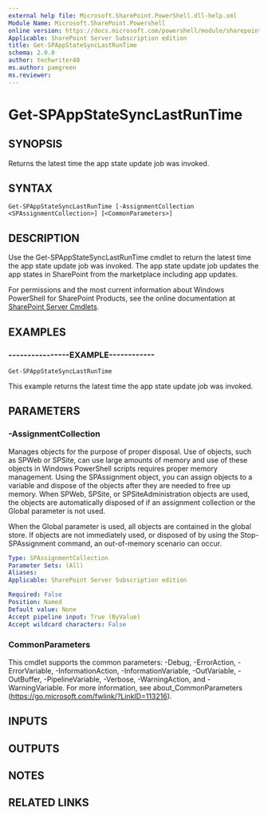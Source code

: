 ```yaml
---
external help file: Microsoft.SharePoint.PowerShell.dll-help.xml
Module Name: Microsoft.SharePoint.Powershell
online version: https://docs.microsoft.com/powershell/module/sharepoint-server/get-spappstatesynclastruntime
Applicable: SharePoint Server Subscription edition
title: Get-SPAppStateSyncLastRunTime
schema: 2.0.0
author: techwriter40
ms.author: pamgreen
ms.reviewer:
---
```


# Get-SPAppStateSyncLastRunTime

## SYNOPSIS

Returns the latest time the app state update job was invoked.



## SYNTAX

```
Get-SPAppStateSyncLastRunTime [-AssignmentCollection <SPAssignmentCollection>] [<CommonParameters>]
```

## DESCRIPTION
Use the Get-SPAppStateSyncLastRunTime cmdlet to return the latest time the app state update job was invoked.
The app state update job updates the app states in SharePoint from the marketplace including app updates.

For permissions and the most current information about Windows PowerShell for SharePoint Products, see the online documentation at [SharePoint Server Cmdlets](https://docs.microsoft.com/powershell/sharepoint/sharepoint-server/sharepoint-server-cmdlets).

## EXAMPLES

### ----------------EXAMPLE------------ 
```
Get-SPAppStateSyncLastRunTime
```

This example returns the latest time the app state update job was invoked.

## PARAMETERS

### -AssignmentCollection
Manages objects for the purpose of proper disposal.
Use of objects, such as SPWeb or SPSite, can use large amounts of memory and use of these objects in Windows PowerShell scripts requires proper memory management.
Using the SPAssignment object, you can assign objects to a variable and dispose of the objects after they are needed to free up memory.
When SPWeb, SPSite, or SPSiteAdministration objects are used, the objects are automatically disposed of if an assignment collection or the Global parameter is not used.

When the Global parameter is used, all objects are contained in the global store.
If objects are not immediately used, or disposed of by using the Stop-SPAssignment command, an out-of-memory scenario can occur.

```yaml
Type: SPAssignmentCollection
Parameter Sets: (All)
Aliases: 
Applicable: SharePoint Server Subscription edition

Required: False
Position: Named
Default value: None
Accept pipeline input: True (ByValue)
Accept wildcard characters: False
```

### CommonParameters
This cmdlet supports the common parameters: -Debug, -ErrorAction, -ErrorVariable, -InformationAction, -InformationVariable, -OutVariable, -OutBuffer, -PipelineVariable, -Verbose, -WarningAction, and -WarningVariable. For more information, see about_CommonParameters (https://go.microsoft.com/fwlink/?LinkID=113216).

## INPUTS

## OUTPUTS

## NOTES

## RELATED LINKS


